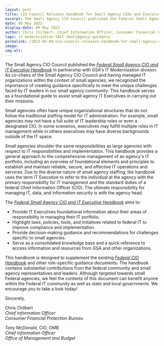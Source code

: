 ```yaml
---
layout: post
title: CIO Council Releases Handbook for Small Agency CIOs and Executives
excerpt: The Small Agency CIO Council published the Federal Small Agency CIO and IT Executive Handbook in partnership with GSA’s IT Modernization division. Small agencies often have unique organizational structures that do not follow the traditional staffing model for IT administration. We recognized the importance of creating guidance specifically to meet the unique challenges faced by IT leaders in our small agency community. This handbook serves as a foundational guide to assist small agency IT Executives in carrying out their missions.
date: 09 May 2023
display-date: 09 May 2023
author: Chris Chilbert, Chief Information Officer, Consumer Financial Protection Bureau, Co-Chair of Small Agency CIO Council and Tony McDonald, CIO, OMB, Chief Information Officer, Office of Management and Budget, Co-Chair of Small Agency CIO Council
tags: it-modernization SACC SmallAgency guidance
permalink: /2023-05-09-cio-council-releases-handbook-for-small-agency-cios-and-executives/
image: 
img-alt: 
---
```

The Small Agency CIO Council published the <a href="{{site.baseurl}}/assets/files/Small Agency CIO and IT Executive Handbook_FINAL 508.pdf"><i>Federal Small Agency CIO and IT Executive Handbook</i></a> in partnership with GSA's IT Modernization division. As co-chairs of the Small Agency CIO Council and having managed IT organizations within the context of small agencies, we recognized the importance of creating guidance specifically to meet the unique challenges faced by IT leaders in our small agency community. This handbook serves as a foundational guide to assist small agency IT Executives in carrying out their missions.

Small agencies often have unique organizational structures that do not follow the traditional staffing model for IT administration. For example, small agencies may not have a full suite of IT leadership roles or even a designated CIO. In some scenarios, executives may fulfill multiple roles in IT management while in others executives may have diverse backgrounds outside of the IT space.  

Small agencies shoulder the same responsibilities as large agencies with respect to IT responsibilities and implementation. This handbook provides a general approach to the comprehensive management of an agency's IT portfolio, including an overview of foundational elements and principles to establish and maintain reliable, secure, and effective IT operations and services. Due to the diverse nature of small agency staffing, the handbook uses the term IT Executive to refer to the individual at the agency with the primary responsibility for IT management and the standard duties of a federal Chief Information Officer (CIO). The ultimate responsibility for managing IT, data, and information security is with the agency head.

The <a href="{{site.baseurl}}/assets/files/Small Agency CIO and IT Executive Handbook_FINAL 508.pdf"><i>Federal Small Agency CIO and IT Executive Handbook</i></a> aims to:

- Provide IT Executives foundational information about their areas of responsibility in managing their IT portfolio.
- Highlight laws, policies, tools, and initiatives related to federal IT to improve compliance and implementation.
- Provide decision-making guidance and recommendations for challenges specific to small agencies.
- Serve as a consolidated knowledge base and a quick reference to access information and resources from GSA and other organizations.

This handbook is designed to supplement the existing [*Federal CIO Handbook*]({{site.baseurl}}/cio-handbook/) and other role-specific guidance documents. The handbook contains substantial contributions from the federal community and small agency representatives and leaders. Although targeted towards small Federal agencies, we feel the contents of this document can benefit anyone within the Federal IT community as well as state and local governments. We encourage you to take a look today!

Sincerely,

Chris Chilbert<br>
<i>Chief Information Officer</i><br>
<i>Consumer Financial Protection Bureau</i>

Tony McDonald, CIO, OMB<br>
<i>Chief Information Officer</i><br>
<i>Office of Management and Budget</i>
